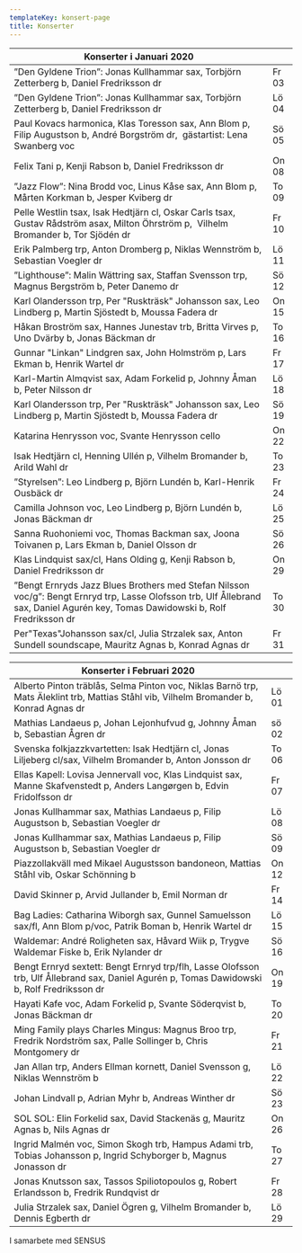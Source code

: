 ```yaml
---
templateKey: konsert-page
title: Konserter
---
```



| Konserter i Januari 2020                                                                                                                          |        |
| ------------------------------------------------------------------------------------------------------------------------------------------- | ------ |
| ”Den Gyldene Trion”: Jonas Kullhammar sax, Torbjörn Zetterberg b, Daniel Fredriksson dr                                                      | Fr 03  |
| ”Den Gyldene Trion”: Jonas Kullhammar sax, Torbjörn Zetterberg b, Daniel Fredriksson dr                                                      | Lö 04 |  
| Paul Kovacs harmonica, Klas Toresson sax, Ann Blom p, Filip Augustson b, André Borgström dr,  gästartist: Lena Swanberg voc| Sö 05  |
| Felix Tani p, Kenji Rabson b, Daniel Fredriksson dr| On 08 |
|”Jazz Flow”: Nina Brodd voc, Linus Kåse sax, Ann Blom p, Mårten Korkman b, Jesper Kviberg dr | To 09 | 
| Pelle Westlin tsax, Isak Hedtjärn cl, Oskar Carls tsax, Gustav Rådström asax, Milton Öhrström p,  Vilhelm Bromander b, Tor Sjödén dr| Fr 10 |
| Erik Palmberg trp, Anton Dromberg p, Niklas Wennström b, Sebastian Voegler dr | Lö 11 |
|”Lighthouse”: Malin Wättring sax, Staffan Svensson trp, Magnus Bergström b, Peter Danemo dr | Sö 12 |
| Karl Olandersson trp, Per "Ruskträsk" Johansson sax, Leo Lindberg p, Martin Sjöstedt b, Moussa Fadera dr | On 15 |
| Håkan Broström sax, Hannes Junestav trb, Britta Virves p, Uno Dvärby b, Jonas Bäckman dr | To 16 |
| Gunnar "Linkan" Lindgren sax, John Holmström p, Lars Ekman b, Henrik Wartel dr | Fr 17 |
| Karl-Martin Almqvist sax, Adam Forkelid p, Johnny Åman b, Peter Nilsson dr | Lö 18 |
| Karl Olandersson trp, Per "Ruskträsk" Johansson sax, Leo Lindberg p, Martin Sjöstedt b, Moussa Fadera dr | Sö 19 |
| Katarina Henrysson voc, Svante Henrysson cello | On 22 |
| Isak Hedtjärn cl, Henning Ullén p, Vilhelm Bromander b, Arild Wahl dr | To 23 |
| ”Styrelsen”: Leo Lindberg p, Björn Lundén b, Karl-Henrik Ousbäck dr | Fr 24 |
| Camilla Johnson voc, Leo Lindberg p, Björn Lundén b, Jonas Bäckman dr | Lö 25 |
| Sanna Ruohoniemi voc, Thomas Backman sax, Joona Toivanen p, Lars Ekman b, Daniel Olsson dr | Sö 26 |
| Klas Lindquist sax/cl, Hans Olding g, Kenji Rabson b, Daniel Fredriksson dr | On 29 |
| ”Bengt Ernryds Jazz Blues Brothers med Stefan Nilsson voc/g”: Bengt Ernryd trp, Lasse Olofsson trb, Ulf Ållebrand sax, Daniel Agurén key, Tomas Dawidowski b, Rolf Fredriksson dr | To 30 |
| Per"Texas"Johansson sax/cl, Julia Strzalek sax, Anton Sundell soundscape, Mauritz Agnas b, Konrad Agnas dr | Fr 31 | 

| Konserter i Februari 2020                                                                                                                          |        |
| ------------------------------------------------------------------------------------------------------------------------------------------- | ------ |
| Alberto Pinton träblås, Selma Pinton voc, Niklas Barnö trp, Mats Äleklint trb, Mattias Ståhl vib, Vilhelm Bromander b, Konrad Agnas dr | Lö 01 |
| Mathias Landaeus p, Johan Lejonhufvud g, Johnny Åman b, Sebastian Ågren dr | sö 02 |
| Svenska folkjazzkvartetten: Isak Hedtjärn cl, Jonas Liljeberg cl/sax, Vilhelm Bromander b, Anton Jonsson dr | To 06 |
| Ellas Kapell: Lovisa Jennervall voc, Klas Lindquist sax, Manne Skafvenstedt p, Anders Langørgen b, Edvin Fridolfsson dr | Fr 07 |
|Jonas Kullhammar sax, Mathias Landaeus p, Filip Augustson b, Sebastian Voegler dr| Lö 08 |
|Jonas Kullhammar sax, Mathias Landaeus p, Filip Augustson b, Sebastian Voegler dr| Sö 09 |
|Piazzollakväll med Mikael Augustsson bandoneon, Mattias Ståhl vib, Oskar Schönning b | On 12 |
| David Skinner p, Arvid Jullander b, Emil Norman dr | Fr 14 |
| Bag Ladies: Catharina Wiborgh sax, Gunnel Samuelsson sax/fl, Ann Blom p/voc, Patrik Boman b, Henrik Wartel dr | Lö 15 |
| Waldemar: André Roligheten sax, Håvard Wiik p, Trygve Waldemar Fiske b, Erik Nylander dr | Sö 16 |
| Bengt Ernryd sextett: Bengt Ernryd trp/flh, Lasse Olofsson trb, Ulf Ållebrand sax, Daniel Agurén p, Tomas Dawidowski b, Rolf Fredriksson dr | On 19 |
| Hayati Kafe voc, Adam Forkelid p, Svante Söderqvist b, Jonas Bäckman dr | To 20 |
|Ming Family plays Charles Mingus: Magnus Broo trp, Fredrik Nordström sax, Palle Sollinger b, Chris Montgomery dr | Fr 21 |
| Jan Allan trp, Anders Ellman kornett, Daniel Svensson g, Niklas Wennström b | Lö 22 |
| Johan Lindvall p, Adrian Myhr b, Andreas Winther dr | Sö 23 |
| SOL SOL: Elin Forkelid sax, David Stackenäs g, Mauritz Agnas b, Nils Agnas dr | On 26 |
| Ingrid Malmén voc, Simon Skogh trb, Hampus Adami trb, Tobias Johansson p, Ingrid Schyborger b, Magnus Jonasson dr | To 27 |
| Jonas Knutsson sax, Tassos Spiliotopoulos g, Robert Erlandsson b, Fredrik Rundqvist dr |Fr 28 |
| Julia Strzalek sax, Daniel Ögren g, Vilhelm Bromander b, Dennis Egberth dr | Lö 29 |  

I samarbete med SENSUS 
